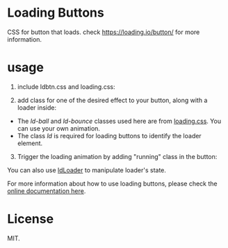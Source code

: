 # Loading Buttons

CSS for button that loads. check https://loading.io/button/ for more information.

# usage

1. include ldbtn.css and loading.css:

    <link rel="stylesheet" type="text/css" href="https://cdn.jsdelivr.net/gh/loadingio/ldButton@2.0.0/dist/ldbtn.css"/>


2. add class for one of the desired effect to your button, along with a loader inside:

    <div class="btn btn-primary ld-ext-right">
      <div class="ld ld-ball ld-bounce"></div>
    </div>

  - The *ld-ball* and *ld-bounce* classes used here are from [loading.css](https://loading.io/animation/). You can use your own animation.
  - The class *ld* is required for loading buttons to identify the loader element.

3. Trigger the loading animation by adding "running" class in the button:

    <div class="btn btn-primary ld-ext-right running">
      <div class="ld ld-ball ld-bounce"></div>
    </div>
 
You can also use [ldLoader](https://loading.io/lib/loader/) to manipulate loader's state.

For more information about how to use loading buttons, please check the [online documentation here](https://loading.io/button/).


# License

MIT.


